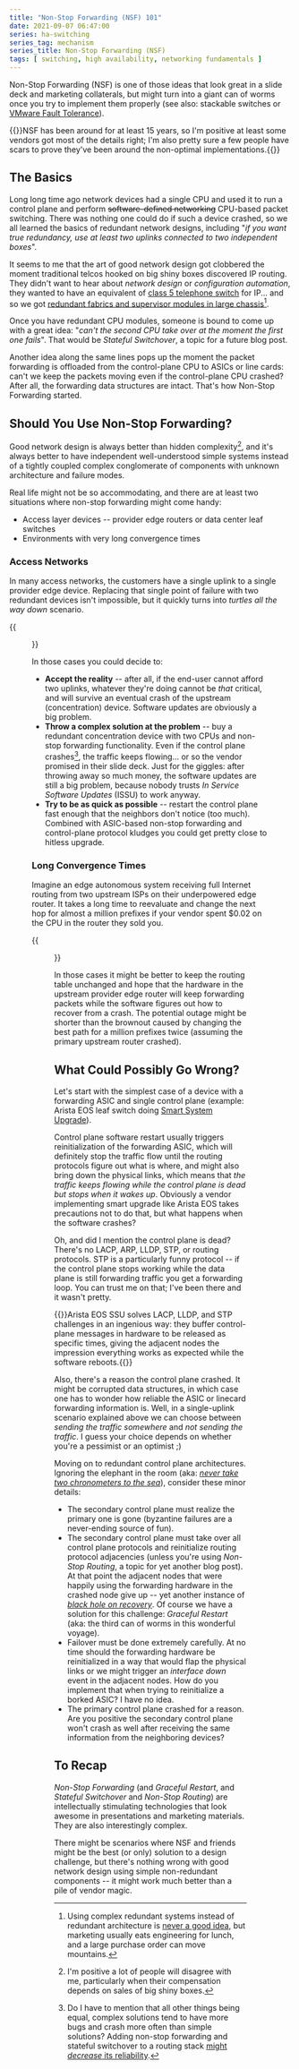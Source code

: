 ```yaml
---
title: "Non-Stop Forwarding (NSF) 101"
date: 2021-09-07 06:47:00
series: ha-switching
series_tag: mechanism
series_title: Non-Stop Forwarding (NSF)
tags: [ switching, high availability, networking fundamentals ]
---
```

Non-Stop Forwarding (NSF) is one of those ideas that look great in a slide deck and marketing collaterals, but might turn into a giant can of worms once you try to implement them properly (see also: stackable switches or [VMware Fault Tolerance](https://blog.ipspace.net/2021/01/vmware-fault-tolerance-woes.html)). 

{{<note info>}}NSF has been around for at least 15 years, so I'm positive at least some vendors got most of the details right; I'm also pretty sure a few people have scars to prove they've been around the non-optimal implementations.{{</note>}}
<!--more-->
## The Basics

Long long time ago network devices had a single CPU and used it to run a control plane and perform ~~software-defined networking~~ CPU-based packet switching. There was nothing one could do if such a device crashed, so we all learned the basics of redundant network designs, including "_if you want true redundancy, use at least two uplinks connected to two independent boxes_".

It seems to me that the art of good network design got clobbered the moment traditional telcos hooked on big shiny boxes discovered IP routing. They didn't want to hear about _network design_ or _configuration automation_, they wanted to have an equivalent of [class 5 telephone switch](https://en.wikipedia.org/wiki/Class-5_telephone_switch) for IP... and so we got [redundant fabrics and supervisor modules in large chassis](https://blog.ipspace.net/2014/04/should-we-use-redundant-supervisors.html)[^1].

Once you have redundant CPU modules, someone is bound to come up with a great idea: "*can't the second CPU take over at the moment the first one fails*". That would be *Stateful Switchover*, a topic for a future blog post.

Another idea along the same lines pops up the moment the packet forwarding is offloaded from the control-plane CPU to ASICs or line cards: can't we keep the packets moving even if the control-plane CPU crashed? After all, the forwarding data structures are intact. That's how Non-Stop Forwarding started.

[^1]: Using complex redundant systems instead of redundant architecture is [never a good idea](https://blog.ipspace.net/2017/06/leaf-and-spine-fabrics-implicit-or.html), but marketing usually eats engineering for lunch, and a large purchase order can move mountains.

## Should You Use Non-Stop Forwarding?

Good network design is always better than hidden complexity[^2], and it's always better to have independent well-understood simple systems instead of a tightly coupled complex conglomerate of components with unknown architecture and failure modes.

Real life might not be so accommodating, and there are at least two situations where non-stop forwarding might come handy:

* Access layer devices -- provider edge routers or data center leaf switches
* Environments with very long convergence times

### Access Networks

In many access networks, the customers have a single uplink to a single provider edge device. Replacing that single point of failure with two redundant devices isn't impossible, but it quickly turns into _turtles all the way down_ scenario. 

{{<figure src="/2021/09/NSF-access-router.png" caption="NSF used to provide uninterrupted connectivity in non-redundant access network">}}

In those cases you could decide to:

* **Accept the reality** -- after all, if the end-user cannot afford two uplinks, whatever they're doing cannot be *that* critical, and will survive an eventual crash of the upstream (concentration) device. Software updates are obviously a big problem.
* **Throw a complex solution at the problem** -- buy a redundant concentration device with two CPUs and non-stop forwarding functionality. Even if the control plane crashes[^4], the traffic keeps flowing... or so the vendor promised in their slide deck. Just for the giggles: after throwing away so much money, the software updates are still a big problem, because nobody trusts *In Service Software Updates* (ISSU) to work anyway.
* **Try to be as quick as possible** -- restart the control plane fast enough that the neighbors don't notice (too much). Combined with ASIC-based non-stop forwarding and control-plane protocol kludges you could get pretty close to hitless upgrade.

[^2]: I'm positive a lot of people will disagree with me, particularly when their compensation depends on sales of big shiny boxes.

[^4]: Do I have to mention that all other things being equal, complex solutions tend to have more bugs and crash more often than simple solutions? Adding non-stop forwarding and stateful switchover to a routing stack [might *decrease* its reliability](https://blog.ipspace.net/2016/11/reliability-of-clustered-solutions.html).

### Long Convergence Times

Imagine an edge autonomous system receiving full Internet routing from two upstream ISPs on their underpowered edge router. It takes a long time to reevaluate and change the next hop for almost a million prefixes if your vendor spent $0.02 on the CPU in the router they sold you. 

{{<figure src="/2021/09/NSF-BGP.png" caption="NSF used on PE-routers to work around the limitations of a CE router">}}

In those cases it might be better to keep the routing table unchanged and hope that the hardware in the upstream provider edge router will keep forwarding packets while the software figures out how to recover from a crash. The potential outage might be shorter than the brownout caused by changing the best path for a million prefixes twice (assuming the primary upstream router crashed).

## What Could Possibly Go Wrong?

Let's start with the simplest case of a device with a forwarding ASIC and single control plane (example: Arista EOS leaf switch doing [Smart System Upgrade](https://www.arista.com/en/um-eos/eos-leaf-smart-system-upgrade-leaf-ssu)). 

Control plane software restart usually triggers reinitialization of the forwarding ASIC, which will definitely stop the traffic flow until the routing protocols figure out what is where, and might also bring down the physical links, which means that *the traffic keeps flowing while the control plane is dead but stops when it wakes up*. Obviously a vendor implementing smart upgrade like Arista EOS takes precautions not to do that, but what happens when the software crashes?

Oh, and did I mention the control plane is dead? There's no LACP, ARP, LLDP, STP, or routing protocols. STP is a particularly funny protocol -- if the control plane stops working while the data plane is still forwarding traffic you get a forwarding loop. You can trust me on that; I've been there and it wasn't pretty.

{{<note info>}}Arista EOS SSU solves LACP, LLDP, and STP challenges in an ingenious way: they buffer control-plane messages in hardware to be released as specific times, giving the adjacent nodes the impression everything works as expected while the software reboots.{{</note>}}

Also, there's a reason the control plane crashed. It might be corrupted data structures, in which case one has to wonder how reliable the ASIC or linecard forwarding information is. Well, in a single-uplink scenario explained above we can choose between *sending the traffic somewhere* and *not sending the traffic*. I guess your choice depends on whether you're a pessimist or an optimist ;)

Moving on to redundant control plane architectures. Ignoring the elephant in the room (aka: *[never take two chronometers to the sea](https://blog.ipspace.net/2017/01/never-take-two-chronometers-to-sea.html)*), consider these minor details:

* The secondary control plane must realize the primary one is gone (byzantine failures are a never-ending source of fun).
* The secondary control plane must take over all control plane protocols and reinitialize routing protocol adjacencies (unless you're using *Non-Stop Routing*, a topic for yet another blog post). At that point the adjacent nodes that were happily using the forwarding hardware in the crashed node give up -- yet another instance of *[black hole on recovery](https://blog.ipspace.net/2011/11/ldp-igp-synchronization-in-mpls.html)*. Of course we have a solution for this challenge: *Graceful Restart* (aka: the third can of worms in this wonderful voyage).
* Failover must be done extremely carefully. At no time should the forwarding hardware be reinitialized in a way that would flap the physical links or we might trigger an *interface down* event in the adjacent nodes. How do you implement that when trying to reinitialize a borked ASIC? I have no idea.
* The primary control plane crashed for a reason. Are you positive the secondary control plane won't crash as well after receiving the same information from the neighboring devices?

## To Recap

*Non-Stop Forwarding* (and *Graceful Restart*, and *Stateful Switchover* and *Non-Stop Routing*) are intellectually stimulating technologies that look awesome in presentations and marketing materials. They are also interestingly complex.

There might be scenarios where NSF and friends might be the best (or only) solution to a design challenge, but there's nothing wrong with good network design using simple non-redundant components -- it might work much better than a pile of vendor magic.
